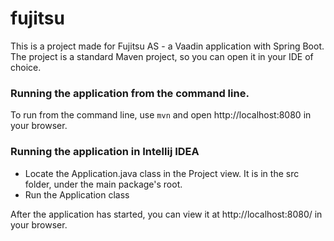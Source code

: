 # fujitsu

This is a project made for Fujitsu AS - a Vaadin application with Spring Boot.
The project is a standard Maven project, so you can open it in your IDE of choice.

### Running the application from the command line.
To run from the command line, use `mvn` and open http://localhost:8080 in your browser.

### Running the application in Intellij IDEA
- Locate the Application.java class in the Project view. It is in the src folder, under the main package's root.
- Run the Application class

After the application has started, you can view it at http://localhost:8080/ in your browser. 
